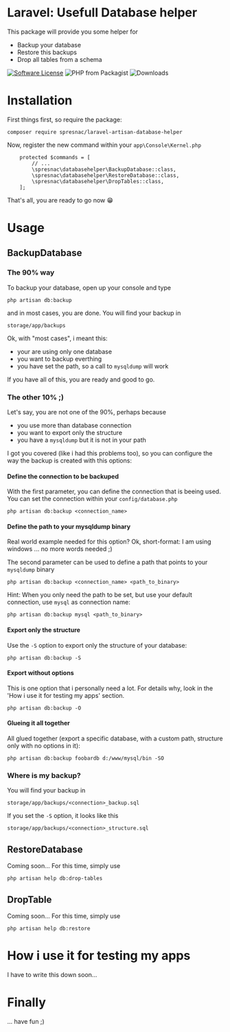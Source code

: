 # Laravel: Usefull Database helper
This package will provide you some helper for
* Backup your database
* Restore this backups
* Drop all tables from a schema
  
[![Software License](https://img.shields.io/badge/license-MIT-brightgreen.svg?style=flat-square)](LICENSE)
![PHP from Packagist](https://img.shields.io/packagist/php-v/spresnac/laravel-artisan-database-helper.svg)
![Downloads](https://img.shields.io/packagist/dt/spresnac/laravel-artisan-database-helper.svg)

# Installation
First things first, so require the package:

```
composer require spresnac/laravel-artisan-database-helper
```

Now, register the new command within your ``app\Console\Kernel.php``
```
    protected $commands = [
        // ...
        \spresnac\databasehelper\BackupDatabase::class,
        \spresnac\databasehelper\RestoreDatabase::class,
        \spresnac\databasehelper\DropTables::class,
    ];
```
That's all, you are ready to go now 😁

# Usage
## BackupDatabase
### The 90% way
To backup your database, open up your console and type
```
php artisan db:backup
```
and in most cases, you are done. You will find your backup in 
```
storage/app/backups
```
Ok, with "most cases", i meant this:
* your are using only one database
* you want to backup everthing
* you have set the path, so a call to `mysqldump` will work

If you have all of this, you are ready and good to go.

### The other 10% ;)
Let's say, you are not one of the 90%, perhaps because
* you use more than database connection
* you want to export only the structure
* you have a `mysqldump` but it is not in your path

I got you covered (like i had this problems too), so you can configure the way the backup is created with this options:

#### Define the connection to be backuped
With the first parameter, you can define the connection that is beeing used. You can set the connection within your ``config/database.php``
```
php artisan db:backup <connection_name>
```

#### Define the path to your mysqldump binary
Real world example needed for this option? Ok, short-format: I am using windows ... no more words needed ;)

The second parameter can be used to define a path that points to your ``mysqldump`` binary
```
php artisan db:backup <connection_name> <path_to_binary>
```
Hint: When you only need the path to be set, but use your default connection, use ``mysql`` as connection name:
```
php artisan db:backup mysql <path_to_binary>
```

#### Export only the structure
Use the ``-S`` option to export only the structure of your database:
```
php artisan db:backup -S
```

#### Export without options
This is one option that i personally need a lot. For details why, look in the 'How i use it for testing my apps' section.
```
php artisan db:backup -O
```

#### Glueing it all together
All glued together (export a specific database, with a custom path, structure only with no options in it):
```
php artisan db:backup foobardb d:/www/mysql/bin -SO
```

### Where is my backup?
You will find your backup in
```
storage/app/backups/<connection>_backup.sql
```
If you set the `-S` option, it looks like this
```
storage/app/backups/<connection>_structure.sql
```

## RestoreDatabase
Coming soon...
For this time, simply use
```
php artisan help db:drop-tables
```

## DropTable
Coming soon...
For this time, simply use
```
php artisan help db:restore
```

# How i use it for testing my apps
I have to write this down soon...

# Finally
... have fun ;)
